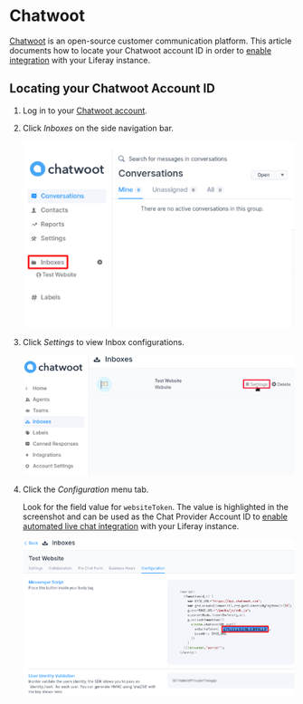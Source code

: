 # Chatwoot

[Chatwoot](https://www.chatwoot.com/) is an open-source customer communication platform. This article documents how to locate your Chatwoot account ID in order to [enable integration](../enabling-automated-live-chat-systems.md) with your Liferay instance.

## Locating your Chatwoot Account ID

1. Log in to your [Chatwoot account](https://app.chatwoot.com/app/login).

1. Click *Inboxes* on the side navigation bar.

    ![Click Inboxes on side navigation bar.](./chatwoot/images/01.png)

1. Click *Settings* to view Inbox configurations.

    ![Click Settings to view Inbox Configuration.](./chatwoot/images/02.png)

1. Click the *Configuration* menu tab. 

    Look for the field value for `websiteToken`. The value is highlighted in the screenshot and can be used as the Chat Provider Account ID to [enable automated live chat integration](../enabling-automated-live-chat-systems.md) with your Liferay instance.


    ![Click on the Configuration menu tab to find your Account Id.](./chatwoot/images/03.png)


